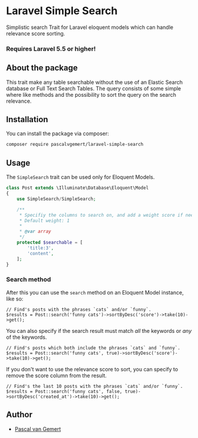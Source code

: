 # Laravel Simple Search
Simplistic search Trait for Laravel eloquent models which can handle relevance score sorting.


### Requires Laravel 5.5 or higher!

## About the package

This trait make any table searchable without the use of an Elastic Search database or Full Text Search Tables.
The query consists of some simple where like methods and the possibility to sort the query on the search relevance.

## Installation

You can install the package via composer:

``` bash
composer require pascalvgemert/laravel-simple-search
```

## Usage

The `SimpleSearch` trait can be used only for Eloquent Models.

```php
class Post extends \Illuminate\Database\Eloquent\Model
{
    use SimpleSearch/SimpleSearch;

    /**
     * Specifiy the columns to search on, and add a weight score if needed.
     * Default weight: 1
     *
     * @var array
     */
    protected $searchable = [
        'title:3',
        'content',
    ];
}
```
### Search method

After this you can use the `search` method on an Eloquent Model instance, like so:

```
// Find's posts with the phrases `cats` and/or `funny`.
$results = Post::search('funny cats')->sortByDesc('score')->take(10)->get();
```

You can also specify if the search result must match *all* the keywords or *any* of the keywords.

```
// Find's posts which both include the phrases `cats` and `funny`.
$results = Post::search('funny cats', true)->sortByDesc('score')->take(10)->get();
```

If you don't want to use the relevance score to sort, you can specify to remove the score column from the result.

```
// Find's the last 10 posts with the phrases `cats` and/or `funny`.
$results = Post::search('funny cats', false, true)->sortByDesc('created_at')->take(10)->get();
```

## Author

- [Pascal van Gemert](https://github.com/pascalvgemert)
